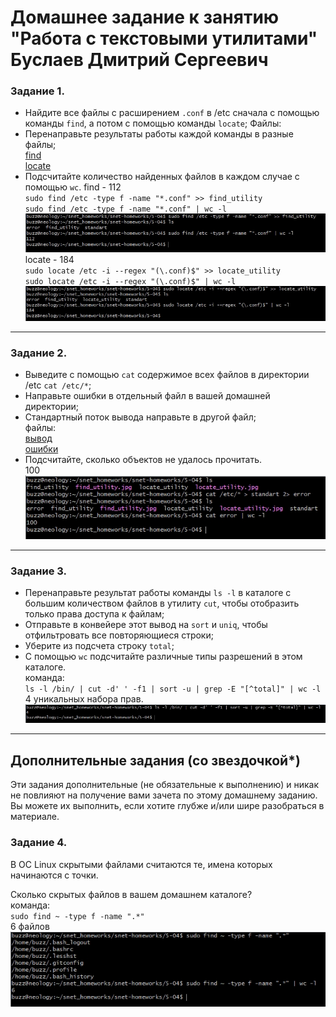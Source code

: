 # Домашнее задание к занятию "Работа с текстовыми утилитами" Буслаев Дмитрий Сергеевич

### Задание 1.

- Найдите все файлы с расширением `.conf` в /etc сначала с помощью команды `find`, а потом с помощью команды `locate`;
Файлы: 
- Перенаправьте результаты работы каждой команды в разные файлы;  
[find](5-04/find_utility)  
[locate](5-04/locate_utility)  
- Подсчитайте количество найденных файлов в каждом случае с помощью `wc`.
find - 112  
`sudo find /etc -type f -name "*.conf" >> find_utility`  
`sudo find /etc -type f -name "*.conf" | wc -l`  
![screenshot1](https://github.com/Buzzlay/snet-homeworks/raw/snet-18/5-04/find_utility.jpg)  
locate - 184  
`sudo locate /etc -i --regex "(\.conf)$" >> locate_utility`  
`sudo locate /etc -i --regex "(\.conf)$" | wc -l`  
![screenshot2](https://github.com/Buzzlay/snet-homeworks/raw/snet-18/5-04/locate_utility.jpg)  

------
### Задание 2.

 - Выведите с помощью `cat` содержимое всех файлов в директории /etc `cat /etc/*`;
 - Направьте ошибки в отдельный файл в вашей домашней директории;
 - Стандартный поток вывода направьте в другой файл;  
файлы:  
[вывод](5-04/standart)  
[ошибки](5-04/error)  
 - Подсчитайте, сколько объектов не удалось прочитать.  
 100  
![screenshot3](https://github.com/Buzzlay/snet-homeworks/raw/snet-18/5-04/error_out.jpg)  

------
### Задание 3.

 - Перенаправьте результат работы команды `ls -l` в каталоге с большим количеством файлов в утилиту `cut`, чтобы отобразить только права доступа к файлам;
 - Отправьте в конвейере этот вывод на `sort` и `uniq`, чтобы отфильтровать все повторяющиеся строки;
 - Уберите из подсчета строку `total`;
 - С помощью `wc` подсчитайте различные типы разрешений в этом каталоге.  
команда:  
`ls -l /bin/ | cut -d' ' -f1 | sort -u | grep -E "[^total]" | wc -l`   
4 уникальных набора прав.  
![screenshot4](https://github.com/Buzzlay/snet-homeworks/raw/snet-18/5-04/unique_permissions.jpg)  

------
## Дополнительные задания (со звездочкой*)

Эти задания дополнительные (не обязательные к выполнению) и никак не повлияют на получение вами зачета по этому домашнему заданию. Вы можете их выполнить, если хотите глубже и/или шире разобраться в материале.

### Задание 4.

В ОС Linux скрытыми файлами считаются те, имена которых начинаются с точки.

Сколько скрытых файлов в вашем домашнем каталоге?  
команда:  
`sudo find ~ -type f -name ".*"`  
6 файлов  
![screenshot5](https://github.com/Buzzlay/snet-homeworks/raw/snet-18/5-04/hiden_files.jpg)  

